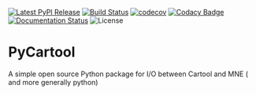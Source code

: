 [![Latest PyPI Release](https://img.shields.io/pypi/v/pycartool.svg)](https://pypi.org/project/pycartool/)
[![Build Status](https://travis-ci.com/vferat/PyCartool.svg?branch=master)](https://travis-ci.com/vferat/PyCartool)
[![codecov](https://codecov.io/gh/vferat/PyCartool/branch/master/graph/badge.svg)](https://codecov.io/gh/vferat/PyCartool)
[![Codacy Badge](https://api.codacy.com/project/badge/Grade/38a68c3012224c97827e10e7ca914a52)](https://www.codacy.com/app/vferat/PyCartool?utm_source=github.com&amp;utm_medium=referral&amp;utm_content=vferat/PyCartool&amp;utm_campaign=Badge_Grade)
[![Documentation Status](https://readthedocs.org/projects/pycartool/badge/?version=latest)](https://pycartool.readthedocs.io/en/latest/?badge=latest)
![License](https://img.shields.io/badge/license-BSD-green.svg)

# PyCartool
A simple open source Python package for I/O between Cartool and MNE ( and more generally python)
